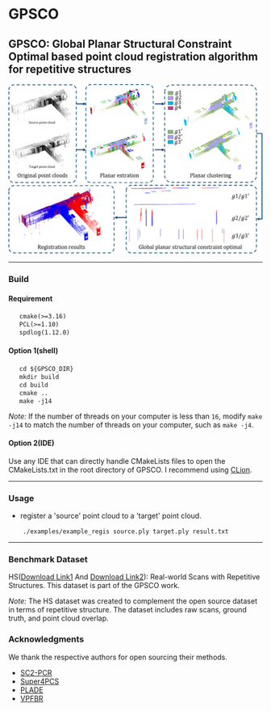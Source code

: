 # GPSCO

## GPSCO: Global Planar Structural Constraint Optimal based point cloud registration algorithm for repetitive structures

![flowchart.jpg](flowchart.jpg)

---

### Build

#### Requirement

 ```
    cmake(>=3.16)
    PCL(>=1.10)
    spdlog(1.12.0)
 ```

#### Option 1(shell)

 ```
    cd ${GPSCO_DIR}
    mkdir build
    cd build
    cmake ..
    make -j14
 ```
*Note:* If the number of threads on your computer is less than `16`, 
modify `make -j14` to match the number of threads on your computer, such as `make -j4`.

#### Option 2(IDE)

Use any IDE that can directly handle CMakeLists files to open the CMakeLists.txt in the root directory of GPSCO. I recommend using [CLion](https://www.jetbrains.com/clion/).

---

### Usage

* register a 'source' point cloud to a 'target' point cloud.

```
    ./examples/example_regis source.ply target.ply result.txt
```

---

### Benchmark Dataset

HS([Download Link1](https://drive.google.com/drive/folders/1OFHm4iSt0wIle2MeTROb93jYmVoc37mR?usp=sharing) And [Download Link2](https://pan.baidu.com/s/14ZvvR6qfYkQkbzvjEzspjg?pwd=lwcl)): Real-world Scans with Repetitive Structures. This dataset is part of the GPSCO work.

*Note:* The HS dataset was created to complement the open source dataset in terms of repetitive structure. 
The dataset includes raw scans, ground truth, and point cloud overlap.

### Acknowledgments

We thank the respective authors for open sourcing their methods.

* [SC2-PCR](https://github.com/ZhiChen902/SC2-PCR)
* [Super4PCS](https://github.com/nmellado/Super4PCS)
* [PLADE](https://github.com/chsl/PLADE)
* [VPFBR](https://github.com/zhanjiawang/VPFBR-L)
